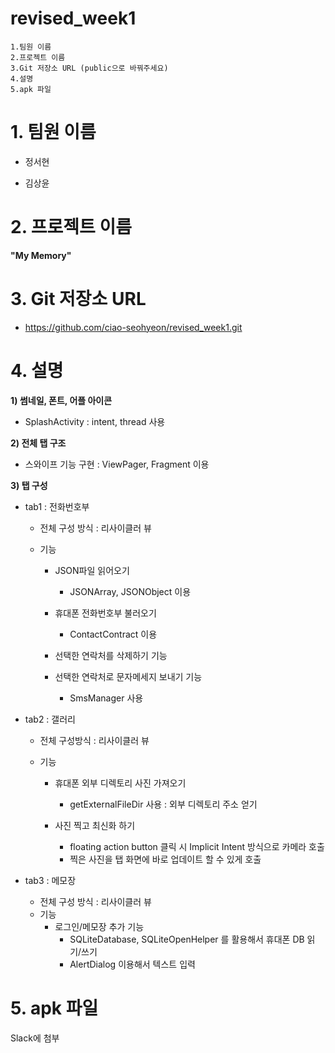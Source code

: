 # revised_week1


```
1.팀원 이름
2.프로젝트 이름
3.Git 저장소 URL (public으로 바꿔주세요)
4.설명
5.apk 파일
```



# 1. 팀원 이름

- 정서현

- 김상윤



# 2. 프로젝트 이름

**"My Memory"**



# 3. Git 저장소 URL

- https://github.com/ciao-seohyeon/revised_week1.git





# 4. 설명

**1) 썸네일, 폰트, 어플 아이콘**

- SplashActivity : intent, thread 사용

**2) 전체 탭 구조**

- 스와이프 기능 구현 : ViewPager, Fragment 이용

**3) 탭 구성**

- tab1 : 전화번호부
  - 전체 구성 방식 : 리사이클러 뷰

  - 기능

    - JSON파일 읽어오기

        - JSONArray, JSONObject 이용

    - 휴대폰 전화번호부 불러오기 

        - ContactContract 이용

    - 선택한 연락처를 삭제하기 기능

    - 선택한 연락처로 문자메세지 보내기 기능

        - SmsManager 사용



- tab2 : 갤러리 

  - 전체 구성방식 : 리사이클러 뷰

  - 기능

      - 휴대폰 외부 디렉토리 사진 가져오기

          - getExternalFileDir 사용 : 외부 디렉토리 주소 얻기

      - 사진 찍고 최신화 하기

          - floating action button 클릭 시 Implicit Intent 방식으로 카메라 호출
          - 찍은 사진을 탭 화면에 바로 업데이트 할 수 있게 호출



- tab3 : 메모장
  - 전체 구성 방식 : 리사이클러 뷰
  - 기능
      - 로그인/메모장 추가 기능
          - SQLiteDatabase, SQLiteOpenHelper 를 활용해서 휴대폰 DB 읽기/쓰기 
          - AlertDialog 이용해서 텍스트 입력



# 5. apk 파일

Slack에 첨부
